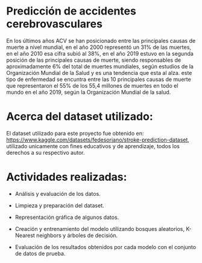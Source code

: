 # Predicción de accidentes cerebrovasculares

En los últimos años ACV se han posicionado entre las principales causas de muerte a nivel mundial, en el año 2000 representó un 31% de las muertes, en el año 2010 esa cifra subió al 38%, en el año 2019 estuvo en la segunda posición de las principales causas de muerte, siendo responsables de aproximadamente 6% del total de muertes mundiales, según estudios de la Organización Mundial de la Salud y es una tendencia que esta al alza. este tipo de enfermedad se encuntra entre las 10 principales causas de muerte que representaron el 55% de los 55,4 millones de muertes en todo el mundo en el año 2019, según la Organización Mundial de la salud.

# Acerca del dataset utilizado:

El dataset utilizado para este proyecto fue obtenido en: https://www.kaggle.com/datasets/fedesoriano/stroke-prediction-dataset, utilizado unicamente con fines educativos y de aprendizaje, todos los derechos a su respectivo autor.

# Actividades realizadas:

- Análisis y evaluación de los datos.

- Limpieza y preparación del dataset.

- Representación gráfica de algunos datos.

- Creación y entrenamiento del modelo utilizando bosques aleatorios, K-Nearest neighbors y árboles de decisión.

- Evaluación de los resultados obtenidos por cada modelo con el conjunto de datos de prueba.
